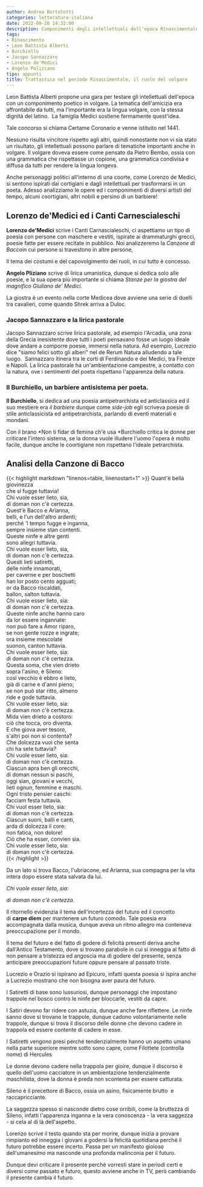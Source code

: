 ```yaml
---  
author: Andrea Bortolotti  
categories: letteratura-italiana  
date: 2022-09-28 14:32:00  
description: Componimenti degli intellettuali dell'epoca Rinascimentale, diversi tipi di liriche e poesie.  
tags:  
- Rinascimento
- Leon Battista Alberti
- Burchiello
- Jacopo Sannazzaro
- Lorenzo de'Medici
- Angelo Poliziano
tipo: appunti  
title: Trattastica nel periodo Rinascimentale, il ruolo del volgare  
---  
```

Leon Battista Alberti propone una gara per testare gli intellettuali dell'epoca con un componimento poetico in volgare. La tematica dell'amicizia era affrontabile da tutti, ma l'importante era la lingua volgare, con la stessa dignità del latino.  La famiglia Medici sostiene fermamente quest'idea. 

Tale concorso si chiama Certame Coronario e venne istituito nel 1441.

Nessuno risulta vincitore rispetto agli altri, quindi nonostante non vi sia stato un risultato, gli intellettuali possono parlare di tematiche importanti anche in volgare. Il volgare doveva essere come pensato da Pietro Bembo, ossia con una grammatica che rispettasse un copione, una grammatica condivisa e diffusa da tutti per rendere la lingua longeva.  

Anche personaggi politici all'interno di una coorte, come Lorenzo de Medici, si sentono ispirati dai cortigiani e dagli intellettuali per trasformarsi in un poeta. Adesso analizziamo le opere ed i componimenti di diversi artisti del tempo, alcuni coortigiani, altri nobili e persino di un barbiere!  

## Lorenzo de'Medici ed i Canti Carnescialeschi  

**Lorenzo de'Medici** scrive i Canti Carnascialeschi, ci aspettiamo un tipo di poesia con persone con maschere e vestiti, ispirate ai drammaturghi grecci, poesie fatte per essere recitate in pubblico. Noi analizzeremo la *Canzone di Bacco*in cui persone si travestono in altre persone,  

Il tema dei costumi e del capovolgimento dei ruoli, in cui tutto è concesso.  

**Angelo Pliziano** scrive di lirica umanistica, dunque si dedica solo alle poesie, e la sua opera più importante si chiama *Stanze per la giostra del magnifico Giuliano de' Medici.*  

La giostra è un evento nella corte Medicea dove avviene una serie di duelli tra cavalieri, come quando Shrek arriva a Duloc.  

### Jacopo Sannazzaro e la lirica pastorale

Jacopo Sannazzaro scrive lirica pastorale, ad esempio l'Arcadia, una zona della Grecia inesistente dove tutti i poeti pensavano fosse un luogo ideale dove andare a comporre poesie, immersi nella natura. Ad esempio, Lucrezio dice "siamo felici sotto gli alberi" nel de Rerum Natura alludendo a tale luogo.  Sannazzaro itinera tra le corti di Ferdinando e dei Medici, tra Firenze e Napoli. La lirica pastorale ha un'ambientazione campestre, a contatto con la natura, ove i sentimenti del poeta rispettano l'apparenza della natura.  

### Il Burchiello, un barbiere antisistema per poeta.

**Il Burchiello**, si dedica ad una poesia antipetrarchista ed anticlassica ed il suo mestiere era *il barbiere* dunque come *side-job* egli scriveva poesie di stile anticlassicista ed antipetrarchista, parlando di eventi materiali e mondani.  

Con il brano *Non ti fidar di femina ch'è usa *Burchiello critica le donne per criticare l'intero sistema, se la donna vuole illudere l'uomo l'opera è molto facile, dunque anche le coortigiane non rispettano l'ideale petrarchista.  

## Analisi della Canzone di Bacco    

{{< highlight markdown "linenos=table, linenostart=1" >}}
Quant'è bella giovinezza  
che si fugge tuttavia!  
Chi vuole esser lieto, sia,  
di doman non c'è certezza.  
Quest'è Bacco e Arïanna,  
belli, e l'un dell'altro ardenti;  
perché 'l tempo fugge e inganna,  
sempre insieme stan contenti.  
Queste ninfe e altre genti  
sono allegri tuttavia.  
Chi vuole esser lieto, sia,  
di doman non c'è certezza.  
Questi lieti satiretti,  
delle ninfe innamorati,  
per caverne e per boschetti  
han lor posto cento agguati;  
or da Bacco riscaldati,  
ballon, salton tuttavia.  
Chi vuole esser lieto, sia:  
di doman non c'è certezza.  
Queste ninfe anche hanno caro  
da lor essere ingannate:  
non può fare a Amor riparo,  
se non gente rozze e ingrate;  
ora insieme mescolate  
suonon, canton tuttavia.  
Chi vuole esser lieto, sia:  
di doman non c'è certezza.  
Questa soma, che vien drieto  
sopra l'asino, è Sileno:  
così vecchio è ebbro e lieto,  
già di carne e d'anni pieno;  
se non può star ritto, almeno  
ride e gode tuttavia.  
Chi vuole esser lieto, sia:  
di doman non c'è certezza.  
Mida vien drieto a costoro:  
ciò che tocca, oro diventa.  
E che giova aver tesoro,  
s'altri poi non si contenta?  
Che dolcezza vuoi che senta  
chi ha sete tuttavia?  
Chi vuole esser lieto, sia:  
di doman non c'è certezza.  
Ciascun apra ben gli orecchi,  
di doman nessun si paschi,  
oggi sìan, giovani e vecchi,  
lieti ognun, femmine e maschi.  
Ogni tristo pensier caschi:  
facciam festa tuttavia.  
Chi vuol esser lieto, sia:  
di doman non c'è certezza.  
Ciascun suoni, balli e canti,  
arda di dolcezza il core:  
non fatica, non dolore!  
Ciò che ha esser, convien sia.  
Chi vuole esser lieto, sia:  
di doman non c'è certezza.  
{{< /highlight >}}  

Da un lato si trova Bacco, l'ubriacone, ed Arianna, sua compagna per la vita intera dopo essere stata salvata da lui.  

*Chi vuole esser lieto, sia:*  

*di doman non c'è certezza.*  

Il ritornello evidenzia il tema dell'incertezza del futuro ed il concetto di **carpe diem** per mantenere un futuro comodo. Tale poesia era accompagnata dalla musica, dunque aveva un ritmo allegro ma conteneva preoccupazione per il mondo.  

Il tema del futuro e del fatto di godere di felicità presenti deriva anche dall'Antico Testamento, dove si trovano parabole in cui si inneggia al fatto di non pensare a tristezza ed angoscia ma di godere del presente, senza anticipare preoccupazioni future oppure pensare al passato triste.  

Lucrezio e Orazio si ispirano ad Epicuro, infatti questa poesia si ispira anche a Lucrezio mostrano che non bisogna aver paura del futuro.  

I Satiretti di base sono lussuriosi, dunque personaggi che impostano trappole nel bosco contro le ninfe per bloccarle, vestiti da capre.  

I Satiri devono far ridere con astuzia, dunque anche fare riflettere. Le ninfe sanno dove si trovano le trappole, dunque cadono volontariamente nelle trappole, dunque si trova il discorso delle donne che devono cadere in trappola ed essere contente di cadere in esse.  

I Satiretti vengono presi perché tendenzialmente hanno un aspetto umano nella parte superiore mentre sotto sono capre, come Filottete (controlla nome) di Hercules  

Le donne devono cadere nella trappola per gioire, dunque il discorso è quello dell'uomo cacciatore in un ambientazione tendenzialmente maschilista, dove la donna è preda non scontenta per essere catturata.  

Sileno è il precettore di Bacco, ossia un asino, fisicamente brutto  e raccapricciante.  

La saggezza spesso si nasconde dietro cose orribili, come la bruttezza di Sileno, infatti l'apparenza inganna e la vera conoscenza - la vera saggezza - si cela al di là dell'aspetto.  

Lorenzo scrive il testo quando sta per morire, dunque inizia a provare rimpianto ed inneggia i giovani a godersi la felicità quotidiana perché il futuro potrebbe essere incerto. Passa per un manifesto gioioso dell'umanesimo ma nasconde una profonda malinconia per il futuro.  

Dunque devi criticare il presente perché vorresti stare in periodi certi e diversi come passato e futuro, questo avviene anche in TV, però cambiando il presente cambia il futuro.  